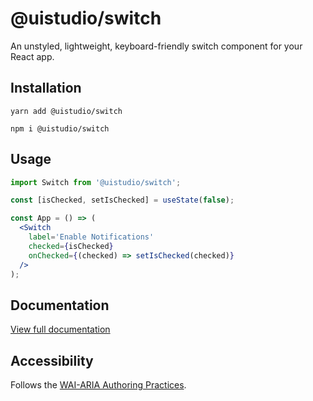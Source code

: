 # @uistudio/switch

An unstyled, lightweight, keyboard-friendly switch component for your React app.

## Installation

`yarn add @uistudio/switch`

`npm i @uistudio/switch`

## Usage

```jsx 
import Switch from '@uistudio/switch';

const [isChecked, setIsChecked] = useState(false);

const App = () => (
  <Switch
    label='Enable Notifications'
    checked={isChecked}
    onChecked={(checked) => setIsChecked(checked)}
  />
);
```

## Documentation

[View full documentation](https://uistudio-core-storybook.vercel.app/?path=/docs/switch--with-label)

## Accessibility
Follows the [WAI-ARIA Authoring Practices](https://www.w3.org/WAI/ARIA/apg/patterns/switch/).
